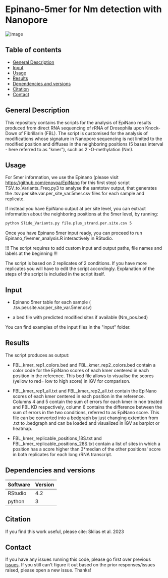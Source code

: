 # Epinano-5mer for Nm detection with Nanopore

![image](https://user-images.githubusercontent.com/44866316/207355327-a730c0e6-42cc-4fb9-9e40-62264c431ae7.png)


## Table of contents
- [General Description](#General-description)
- [Input](#Input)
- [Usage](#Usage)
- [Results](#Results)
- [Dependencies and versions](#Dependencies-and-versions)
- [Citation](#Citation) 
- [Contact](#Contact) 

## General Description
This repository contains the scripts for the analysis of EpiNano results produced from direct RNA sequencing of rRNA of Drosophila upon Knock-Down of Fibrillarin (FBL). The script is customised for the analysis of modifications whose signature in Nanopore sequencing is not limited to the modified position and diffuses in the neighboring positions (5 bases interval - here referred to as "kmer"), such as 2'-O-methylation (Nm). 


## Usage
For 5mer information, we use the Epinano (please visit https://github.com/enovoa/EpiNano for this first step) script TSV_to_Variants_Freq.py3 to analyse the samtotsv output, that generates the .tsv.per.site.var.per_site_var.5mer.csv files for each sample and replicate.

If instead you have EpiNano output at per site level, you can extract information about the neighboring positions at the 5mer level, by running: 

```bash
python Slide_Variants.py file.plus_strand.per.site.csv 5
```

Once you have Epinano 5mer input ready, you can proceed to run Epinano_fivemer_analysis.R interactively in RStudio. 

!!! The script requires to add custom input and output paths, file names and labels at the beginning !!!

The script is based on 2 replicates of 2 conditions. If you have more replicates you will have to edit the script accordingly. 
Explanation of the steps of the script is included in the script itself.

## Input

- Epinano 5mer table for each sample ( .tsv.per.site.var.per_site_var.5mer.csv)

- a bed file with predicted modified sites if available (Nm_pos.bed)

You can find examples of the input files in the "input" folder. 

## Results
The script produces as output: 

- FBL_kmer_rep1_colors.bed and FBL_kmer_rep2_colors.bed contain a color code for the EpiNano scores of each kmer centered in each position in the reference. This bed file allows to visualise the scores (yellow to red= low to high score) in IGV for comparison. 

- FBL_kmer_rep1_all.txt and FBL_kmer_rep2_all.txt contain the EpiNano scores of each kmer centered in each position in the reference. Columns 4 and 5 contain the sum of errors for each kmer in non treated and FBL KD respectively, column 6 contains the difference between the sum of errors in the two conditions, referred to as EpiNano score. This file can be converted into a bedgraph by just changing extention from .txt to .bedgraph and can be loaded and visualized in IGV as barplot or heatmap.

- FBL_kmer_replicable_positions_18S.txt and FBL_kmer_replicable_positions_28S.txt contain a list of sites in which a position has a score higher than 3*median of the other positions' score in both replicates for each long rRNA transcript.

## Dependencies and versions


| Software | Version |
| --- | --- |
| RStudio | 4.2 |
| python | 3 |

## Citation
  
If you find this work useful, please cite: Sklias et al. 2023
  
## Contact
If you have any issues running this code, please go first over previous [issues](https://github.com/novoalab/Nm_Nanopore_Drosophila/issues). If you still can't figure it out based on the prior responses/issues raised, please open a new issue. Thanks!   
